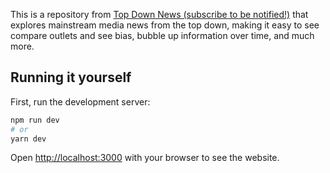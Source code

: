 This is a repository from [Top Down News (subscribe to be notified!)](https://topdown.substack.com) that explores mainstream media news from the top down, making it easy to see compare outlets and see bias, bubble up information over time, and much more.

## Running it yourself

First, run the development server:

```bash
npm run dev
# or
yarn dev
```

Open [http://localhost:3000](http://localhost:3000) with your browser to see the website.

